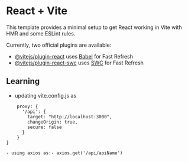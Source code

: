 # React + Vite

This template provides a minimal setup to get React working in Vite with HMR and some ESLint rules.

Currently, two official plugins are available:

- [@vitejs/plugin-react](https://github.com/vitejs/vite-plugin-react/blob/main/packages/plugin-react/README.md) uses [Babel](https://babeljs.io/) for Fast Refresh
- [@vitejs/plugin-react-swc](https://github.com/vitejs/vite-plugin-react-swc) uses [SWC](https://swc.rs/) for Fast Refresh

## Learning
- updating vite.config.js as 
```server: {
    proxy: {
      '/api': {
        target: "http://localhost:3000",
        changeOrigin: true,
        secure: false
      }
    }
}

- using axios as:- axios.get('/api/apiName')